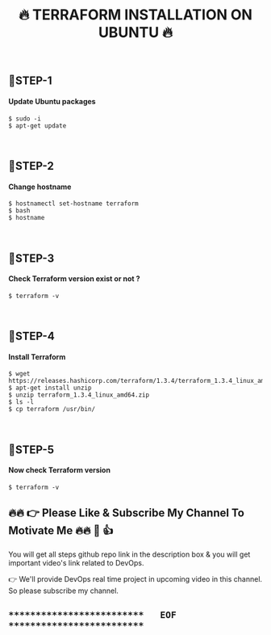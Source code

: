 <h1 align="center">🔥 TERRAFORM  INSTALLATION ON UBUNTU 🔥</h1>

<br />

## 🔹STEP-1
#### Update Ubuntu packages
```
$ sudo -i
$ apt-get update
```

<br />

## 🔹STEP-2
#### Change hostname
```
$ hostnamectl set-hostname terraform
$ bash
$ hostname
```

<br />

## 🔹STEP-3
#### Check Terraform version exist or not ?
```
$ terraform -v
```

<br />

## 🔹STEP-4
#### Install Terraform
```
$ wget https://releases.hashicorp.com/terraform/1.3.4/terraform_1.3.4_linux_amd64.zip
$ apt-get install unzip
$ unzip terraform_1.3.4_linux_amd64.zip
$ ls -l
$ cp terraform /usr/bin/
```

<br />

## 🔹STEP-5
#### Now check Terraform version
```
$ terraform -v
```

## 🔥🔥 👉 Please Like & Subscribe My Channel To Motivate Me 🔥🔥 🙏 👍

You will get all steps github repo link in the description box & you will get important video's link related to DevOps.

👉 We'll provide DevOps real time project in upcoming video in this channel. So please subscribe my channel.

## `*************************   EOF   *************************`
